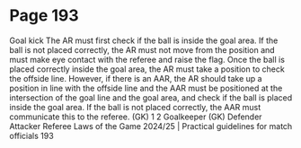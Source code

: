 # Page 193

Goal kick
The AR must first check if the ball is inside the goal area. If the ball is not
placed correctly, the AR must not move from the position and must make eye
contact with the referee and raise the flag. Once the ball is placed correctly
inside the goal area, the AR must take a position to check the offside line.
However, if there is an AAR, the AR should take up a position in line with the
offside line and the AAR must be positioned at the intersection of the goal
line and the goal area, and check if the ball is placed inside the goal area.
If the ball is not placed correctly, the AAR must communicate this to the
referee.
(GK)
1
2
Goalkeeper (GK)
Defender
Attacker
Referee
Laws of the Game 2024/25 | Practical guidelines for match officials 193
